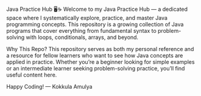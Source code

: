 Java Practice Hub 🖥️☕
Welcome to my Java Practice Hub — a dedicated space where I systematically explore, practice, and master Java programming concepts. This repository is a growing collection of Java programs that cover everything from fundamental syntax to problem-solving with loops, conditionals, arrays, and beyond.

Why This Repo?
This repository serves as both my personal reference and a resource for fellow learners who want to see how Java concepts are applied in practice. Whether you’re a beginner looking for simple examples or an intermediate learner seeking problem-solving practice, you’ll find useful content here.

Happy Coding! 
— Kokkula Amulya

